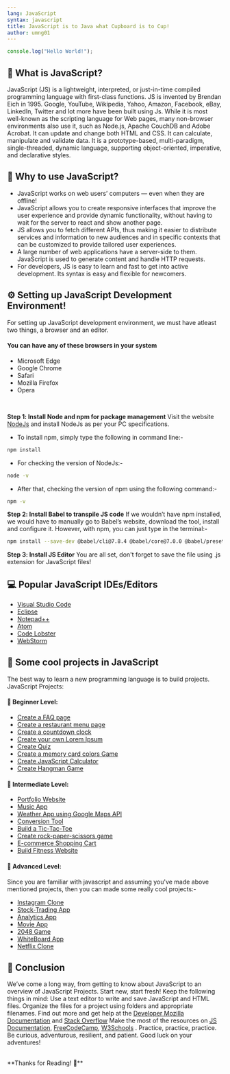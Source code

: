 ```yaml
---
lang: JavaScript
syntax: javascript
title: JavaScript is to Java what Cupboard is to Cup!
author: umng01
---
```


```javascript
console.log("Hello World!");
```
## 💛 What is JavaScript? 
JavaScript (JS) is a lightweight, interpreted, or just-in-time compiled programming language with first-class functions. JS is invented by Brendan Eich in 1995. Google, YouTube, Wikipedia, Yahoo, Amazon, Facebook, eBay, LinkedIn, Twitter and lot more have been built using Js. While it is most well-known as the scripting language for Web pages, many non-browser environments also use it, such as Node.js, Apache CouchDB and Adobe Acrobat. It can update and change both HTML and CSS. It can calculate, manipulate and validate data. It is a prototype-based, multi-paradigm, single-threaded, dynamic language, supporting object-oriented, imperative, and declarative  styles. 

## 🖤 Why to use JavaScript?
- JavaScript works on web users’ computers — even when they are offline!
- JavaScript allows you to create responsive interfaces that improve the user experience and provide dynamic functionality, without having to wait for the server to react and show another page.
- JS allows you to fetch different APIs, thus making it easier to distribute services and information to new audiences and in specific contexts that can be customized to provide tailored user experiences.
- A large number of web applications have a server-side to them. JavaScript is used to generate content and handle HTTP requests.
- For developers, JS is easy to learn and fast to get into active development. Its syntax is easy and flexible for newcomers.

## ⚙ Setting up JavaScript Development Environment!
For setting up JavaScript development environment, we must have atleast two things, a browser and an editor.

#### You can have any of these browsers in your system
- Microsoft Edge
- Google Chrome
- Safari
- Mozilla Firefox
- Opera

<br />

**Step 1️: Install Node and npm for package management**
Visit the website [NodeJs](https://nodejs.org/en/download) and install NodeJs as per your PC specifications.

- To install npm, simply type the following in command line:-
```sh
npm install
```

- For checking the version of  NodeJs:-
```sh
node -v
```
- After that, checking the version of npm  using the following command:-
```sh
npm -v 
```

**Step 2️: Install Babel to transpile JS code**
If we wouldn’t have npm installed, we would have to manually go to Babel’s website, download the tool, install and configure it. However, with npm, you can just type in the terminal:-

```sh
npm install --save-dev @babel/cli@7.8.4 @babel/core@7.0.0 @babel/preset-env@7.0.0 @babel/register@7.0.0 @babel/node@7.0.0
```

**Step 3️: Install JS Editor**
You are all set, don't forget to save the file using .js extension for JavaScript files!

## 💻 Popular JavaScript IDEs/Editors
- [Visual Studio Code](https://code.visualstudio.com/download)
- [Eclipse](https://www.eclipse.org/downloads/)
- [Notepad++](https://notepad-plus-plus.org/downloads/)
- [Atom](https://atom.io/)
- [Code Lobster](https://www.codelobster.com/download.html)
- [WebStorm](https://www.jetbrains.com/webstorm/download)

## 🎉 Some cool projects in JavaScript
The best way to learn a new programming language is to build projects.
JavaScript Projects:

#### 🌟 Beginner Level:  
- [Create a FAQ page](https://sweetcode.io/how-to-build-an-faq-page-with-html-and-javascript/)
- [Create a restaurant menu page](https://business.tutsplus.com/articles/best-restaurant-website-templates--cms-30411)
- [Create a countdown clock](https://www.sitepoint.com/build-javascript-countdown-timer-no-dependencies/)
- [Create your own Lorem Ipsum](https://nabendu82.medium.com/create-a-lorem-ipsum-generator-in-javascript-150825b59c4)
- [Create Quiz](https://simplestepscode.com/javascript-quiz-tutorial/)
- [Create a memory card colors Game](https://scotch.io/tutorials/how-to-build-a-memory-matching-game-in-javascript)
- [Create JavaScript Calculator](https://www.javatpoint.com/javascript-calculator)
- [Create Hangman Game](https://codepen.io/cathydutton/pen/ldazc)

#### 🌟 Intermediate Level: 
- [Portfolio Website](https://www.freecodecamp.org/news/how-to-build-a-developer-portfolio-website/)
- [Music App](https://www.geeksforgeeks.org/create-a-music-player-using-javascript/)
- [Weather App using Google Maps API](https://www.geeksforgeeks.org/weather-app-using-vanilla-javascript/)
- [Conversion Tool](https://code-projects.org/conversion-tool-in-javascript-with-source-code/)
- [Build a Tic-Tac-Toe](https://codepen.io/tag/tic-tac-toe)
- [Create rock-paper-scissors game](https://codepen.io/nevan/pen/zChrG)
- [E-commerce Shopping Cart](https://speckyboy.com/free-shopping-cart-css-javascript/)
- [Build Fitness Website](https://github.com/akashpandey2193/fitness-website)

#### 🌟 Advanced Level:
Since you are familiar with javascript and assuming you've made above mentioned projects, then you can made some really cool projects:-
- [Instagram Clone](https://github.com/leocosta1/instagram-clone)
- [Stock-Trading App](https://github.com/CLClark/fcc-stock-trading-app)
- [Analytics App](https://developers.google.com/analytics/devguides/config/mgmt/v3/quickstart/web-js)
- [Movie App](https://code-projects.org/movie-searching-site-in-javascript-with-source-code/)
- [2048 Game](https://freefrontend.com/javascript-2048-games/)
- [WhiteBoard App](https://codepen.io/tag/whiteboard)
- [Netflix Clone](https://codepen.io/tag/netflix)

## 🖤 Conclusion
We’ve come a long way, from getting to know about JavaScript to an overview of JavaScript Projects. Start new, start fresh! Keep the following things in mind: 
Use a text editor to write and save JavaScript and HTML files. 
Organize the files for a project using folders and appropriate filenames. 
Find out more and get help at the [Developer Mozilla Documentation](https://developer.mozilla.org/en-US/docs/Web/JavaScript) and [Stack Overflow](https://stackoverflow.com/questions/tagged/javascript)
Make the most of the resources on [JS Documentation](https://www.javascript.com/), [FreeCodeCamp](https://www.freecodecamp.org/news/what-is-javascript/), [W3Schools](https://www.w3schools.com/js/) . 
Practice, practice, practice. Be curious, adventurous, resilient, and patient. Good luck on your adventures!

<br />
**Thanks for Reading! 💛**
